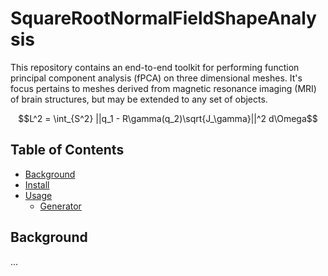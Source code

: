# SquareRootNormalFieldShapeAnalysis

This repository contains an end-to-end toolkit for performing function principal component analysis (fPCA) on three dimensional meshes. It's focus pertains to meshes derived from magnetic resonance imaging (MRI) of brain structures, but may be extended to any set of objects.

```math
L^2 = \int_{S^2} ||q_1 - R\gamma(q_2)\sqrt{J_\gamma}||^2 d\Omega
```

## Table of Contents

- [Background](#background)
- [Install](#install)
- [Usage](#usage)
    - [Generator](#generator)
 
## Background
...
